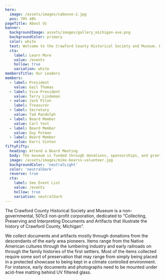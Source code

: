 ```yaml
---
hero: 
  image: /assets/images/caboose-2.jpg
  pos: 70% 40%
pageTitle: About Us
banner:
  backgroundImage: assets/images/gallery_michigan-ave.png
  backgroundColor: primary
  color: white
  text: Welcome to the Crawford County Historical Society and Museum. Experience the rich history of Grayling and Crawford County through dynamic exhibits, interactive programs, and engaging community events that bring local stories to life.
  cta:
    label: Learn More
    value: /events
    hollow: true
    variation: white
membersTitle: Our Leaders
members:
  - label: President
    value: Gail Thomas
  - label: Vice-President
    value: Terry Lindeman
  - value: Jack Pilon
    label: Treasurer
  - label: Secretary
    value: Tad Randolph
  - label: Board Member
    value: Carl Yost
  - label: Board Member
    value: Guy Putman
  - label: Board Member
    value: Karri Vinton
fiftyFifty:
  heading: Attend a Board Meeting
  body: The museum is funded through donations, sponsorships, and grants. Find out ways you can help the museum from day-to-day operations to long term success
  image: /assets/images/mike-bearss-volunteer.jpg
  backgroundColor: 'neutralLight'
  color: 'neutralDark'
  reverse: true
  cta:
    label: See Event List
    value: /events
    hollow: true
    variation: neutralDark
---
```

The Crawford County Historical Society and Museum is a non-governmental, 501c3 non-profit corporation, dedicated to “Collecting, Preserving and Interpreting Documents and Artifacts that illustrate the history of Crawford County, Michigan”.

We collect documents and artifacts mostly through donations from the descendants of the early area pioneers. Items range from the Native American cultures through the lumbering industry and early railroads on through the family histories of the first settlers. Most of the items collected require some sort of preservation that may range from simply being placed in a protected showcase to being kept in a climate controlled environment. For instance, early documents and photographs need to be mounted under acid-free matting behind UV filtered glass.
